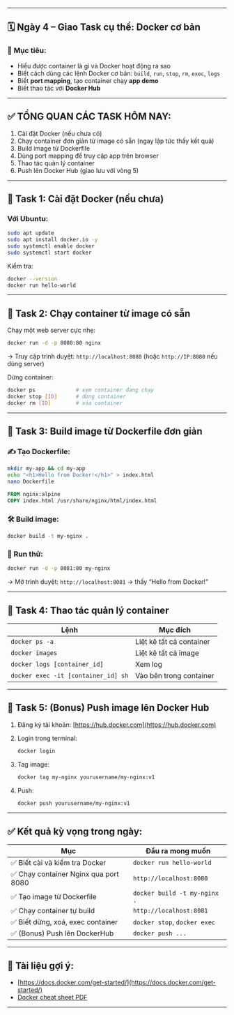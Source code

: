 

---

## 🗓️ **Ngày 4 – Giao Task cụ thể: Docker cơ bản**

### 🎯 **Mục tiêu:**

* Hiểu được container là gì và Docker hoạt động ra sao
* Biết cách dùng các lệnh Docker cơ bản: `build`, `run`, `stop`, `rm`, `exec`, `logs`
* Biết **port mapping**, tạo container chạy **app demo**
* Biết thao tác với **Docker Hub**

---

## ✅ TỔNG QUAN CÁC TASK HÔM NAY:

1. Cài đặt Docker (nếu chưa có)
2. Chạy container đơn giản từ image có sẵn (ngay lập tức thấy kết quả)
3. Build image từ Dockerfile
4. Dùng port mapping để truy cập app trên browser
5. Thao tác quản lý container
6. Push lên Docker Hub (giao lưu với vòng 5)

---

## 🧩 **Task 1: Cài đặt Docker (nếu chưa)**

### Với Ubuntu:

```bash
sudo apt update
sudo apt install docker.io -y
sudo systemctl enable docker
sudo systemctl start docker
```

Kiểm tra:

```bash
docker --version
docker run hello-world
```

---

## 🧩 **Task 2: Chạy container từ image có sẵn**

Chạy một web server cực nhẹ:

```bash
docker run -d -p 8080:80 nginx
```

→ Truy cập trình duyệt: `http://localhost:8080` (hoặc `http://IP:8080` nếu dùng server)

Dừng container:

```bash
docker ps             # xem container đang chạy
docker stop [ID]      # dừng container
docker rm [ID]        # xóa container
```

---

## 🧩 **Task 3: Build image từ Dockerfile đơn giản**

### ✍️ Tạo Dockerfile:

```bash
mkdir my-app && cd my-app
echo "<h1>Hello from Docker!</h1>" > index.html
nano Dockerfile
```

```dockerfile
FROM nginx:alpine
COPY index.html /usr/share/nginx/html/index.html
```

### 🛠 Build image:

```bash
docker build -t my-nginx .
```

### 🚀 Run thử:

```bash
docker run -d -p 8081:80 my-nginx
```

→ Mở trình duyệt: `http://localhost:8081` → thấy “Hello from Docker!”

---

## 🧩 **Task 4: Thao tác quản lý container**

| Lệnh                                | Mục đích                 |
| ----------------------------------- | ------------------------ |
| `docker ps -a`                      | Liệt kê tất cả container |
| `docker images`                     | Liệt kê tất cả image     |
| `docker logs [container_id]`        | Xem log                  |
| `docker exec -it [container_id] sh` | Vào bên trong container  |

---

## 🧩 **Task 5: (Bonus) Push image lên Docker Hub**

1. Đăng ký tài khoản: [https://hub.docker.com](https://hub.docker.com)
2. Login trong terminal:

   ```bash
   docker login
   ```
3. Tag image:

   ```bash
   docker tag my-nginx yourusername/my-nginx:v1
   ```
4. Push:

   ```bash
   docker push yourusername/my-nginx:v1
   ```

---

## ✅ Kết quả kỳ vọng trong ngày:

| Mục                                  | Đầu ra mong muốn             |
| ------------------------------------ | ---------------------------- |
| ✅ Biết cài và kiểm tra Docker        | `docker run hello-world`     |
| ✅ Chạy container Nginx qua port 8080 | `http://localhost:8080`      |
| ✅ Tạo image từ Dockerfile            | `docker build -t my-nginx .` |
| ✅ Chạy container tự build            | `http://localhost:8081`      |
| ✅ Biết dừng, xoá, exec container     | `docker stop`, `docker exec` |
| ✅ (Bonus) Push lên DockerHub         | `docker push ...`            |

---

## 📘 Tài liệu gợi ý:

* [https://docs.docker.com/get-started/](https://docs.docker.com/get-started/)
* [Docker cheat sheet PDF](https://dockerlabs.collabnix.com/docker/cheatsheet/)

---

